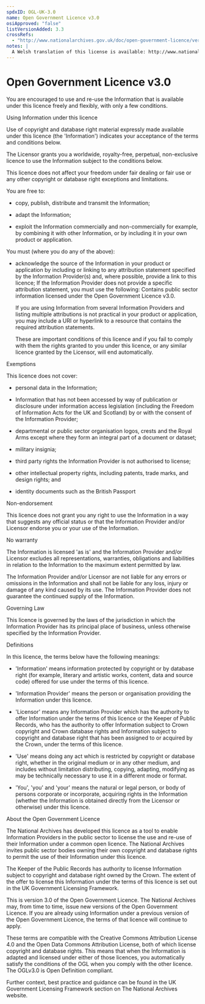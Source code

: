 ```yaml
---
spdxID: OGL-UK-3.0
name: Open Government Licence v3.0
osiApproved: "false"
listVersionAdded: 3.3
crossRefs: 
  - "http://www.nationalarchives.gov.uk/doc/open-government-licence/version/3/"
notes: |
  A Welsh translation of this license is available: http://www.nationalarchives.gov.uk/doc/open-government-licence-cymraeg/version/3/
---
```


# Open Government Licence v3.0

You are encouraged to use and re-use the Information that is available under this licence freely and flexibly, with only a few conditions.

Using Information under this licence

Use of copyright and database right material expressly made available under this licence (the 'Information') indicates your acceptance of the terms and conditions below.

The Licensor grants you a worldwide, royalty-free, perpetual, non-exclusive licence to use the Information subject to the conditions below.

This licence does not affect your freedom under fair dealing or fair use or any other copyright or database right exceptions and limitations.

You are free to:

- copy, publish, distribute and transmit the Information;

- adapt the Information;

- exploit the Information commercially and non-commercially for example, by combining it with other Information, or by including it in your own product or application.

You must (where you do any of the above):

- acknowledge the source of the Information in your product or application by including or linking to any attribution statement specified by the Information Provider(s) and, where possible, provide a link to this licence;
  If the Information Provider does not provide a specific attribution statement, you must use the following: Contains public sector information licensed under the Open Government Licence v3.0.

  If you are using Information from several Information Providers and listing multiple attributions is not practical in your product or application, you may include a URI or hyperlink to a resource that contains the required attribution statements.

  These are important conditions of this licence and if you fail to comply with them the rights granted to you under this licence, or any similar licence granted by the Licensor, will end automatically.

Exemptions

This licence does not cover:

- personal data in the Information;

- Information that has not been accessed by way of publication or disclosure under information access legislation (including the Freedom of Information Acts for the UK and Scotland) by or with the consent of the Information Provider;

- departmental or public sector organisation logos, crests and the Royal Arms except where they form an integral part of a document or dataset;

- military insignia;

- third party rights the Information Provider is not authorised to license;

- other intellectual property rights, including patents, trade marks, and design rights; and

- identity documents such as the British Passport

Non-endorsement

This licence does not grant you any right to use the Information in a way that suggests any official status or that the Information Provider and/or Licensor endorse you or your use of the Information.

No warranty

The Information is licensed 'as is' and the Information Provider and/or Licensor excludes all representations, warranties, obligations and liabilities in relation to the Information to the maximum extent permitted by law.

The Information Provider and/or Licensor are not liable for any errors or omissions in the Information and shall not be liable for any loss, injury or damage of any kind caused by its use. The Information Provider does not guarantee the continued supply of the Information.

Governing Law

This licence is governed by the laws of the jurisdiction in which the Information Provider has its principal place of business, unless otherwise specified by the Information Provider.

Definitions

In this licence, the terms below have the following meanings:

- 'Information' means information protected by copyright or by database right (for example, literary and artistic works, content, data and source code) offered for use under the terms of this licence.

- 'Information Provider' means the person or organisation providing the Information under this licence.

- 'Licensor' means any Information Provider which has the authority to offer Information under the terms of this licence or the Keeper of Public Records, who has the authority to offer Information subject to Crown copyright and Crown database rights and Information subject to copyright and database right that has been assigned to or acquired by the Crown, under the terms of this licence.

- 'Use' means doing any act which is restricted by copyright or database right, whether in the original medium or in any other medium, and includes without limitation distributing, copying, adapting, modifying as may be technically necessary to use it in a different mode or format.

- 'You', 'you' and 'your' means the natural or legal person, or body of persons corporate or incorporate, acquiring rights in the Information (whether the Information is obtained directly from the Licensor or otherwise) under this licence.

About the Open Government Licence

The National Archives has developed this licence as a tool to enable Information Providers in the public sector to license the use and re-use of their Information under a common open licence. The National Archives invites public sector bodies owning their own copyright and database rights to permit the use of their Information under this licence.

The Keeper of the Public Records has authority to license Information subject to copyright and database right owned by the Crown. The extent of the offer to license this Information under the terms of this licence is set out in the UK Government Licensing Framework.

This is version 3.0 of the Open Government Licence. The National Archives may, from time to time, issue new versions of the Open Government Licence. If you are already using Information under a previous version of the Open Government Licence, the terms of that licence will continue to apply.

These terms are compatible with the Creative Commons Attribution License 4.0 and the Open Data Commons Attribution License, both of which license copyright and database rights. This means that when the Information is adapted and licensed under either of those licences, you automatically satisfy the conditions of the OGL when you comply with the other licence. The OGLv3.0 is Open Definition compliant.

Further context, best practice and guidance can be found in the UK Government Licensing Framework section on The National Archives website.

